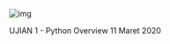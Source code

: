 ![img](https://www.purwadhika.com/logopwdk-03.0909d879.png)

UJIAN 1 - Python Overview 
11 Maret 2020

